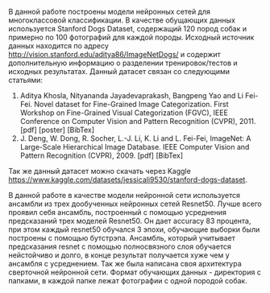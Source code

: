 В данной работе построены модели нейронных сетей  для многоклассовой классификации.
В качестве обущающих данных используется Stanford Dogs Dataset, содержащий 120 пород собак и примерно по 100 фотографий для каждой породы.
Исходный источник данных находится по адресу http://vision.stanford.edu/aditya86/ImageNetDogs/ 
и содержит дополнительную информацию о разделении тренировок/тестов и исходных результатах.
Данный датасет связан со следующими статьями:
1) Aditya Khosla, Nityananda Jayadevaprakash, Bangpeng Yao and Li Fei-Fei. Novel dataset for Fine-Grained Image Categorization. First Workshop on Fine-Grained Visual Categorization (FGVC), IEEE Conference on Computer Vision and Pattern Recognition (CVPR), 2011. [pdf] [poster] [BibTex]
2) J. Deng, W. Dong, R. Socher, L.-J. Li, K. Li and L. Fei-Fei, ImageNet: A Large-Scale Hierarchical Image Database. IEEE Computer Vision and Pattern Recognition (CVPR), 2009. [pdf] [BibTex]

Так же данный датасет можно скачать через Kaggle https://www.kaggle.com/datasets/jessicali9530/stanford-dogs-dataset.

В данной работе в качестве модели нейронной сети используется ансамбли из трех дообученных нейронных сетей Resnet50. Лучше всего проявил себя ансамбль, построенный с помощью усреднения предсказаний трех 
 моделей Resnet50. Он дает accuracy 83 процента, при этом каждый resnet50 обучался 3 эпохи, обучающие выборки были построены с помощью бутстрэпа. Ансамбль, который учитывает предсказания resnet c помощью полносвязного слоя обучается нейстойчиво и долго, в конце результат получается хуже чем у ансамбля с усреднением. Так же была написана своя архитектура сверточной нейронной сети.
Формат обучающих данных - директория с папками, в каждой папке лежат фотографии с одной породой собак.  
